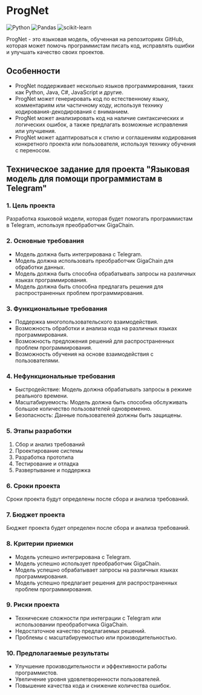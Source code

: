 # ProgNet

![Python](https://img.shields.io/badge/python-3670A0?style=for-the-badge&logo=python&logoColor=ffdd54)
![Pandas](https://img.shields.io/badge/pandas-%23150458.svg?style=for-the-badge&logo=pandas&logoColor=white)
![scikit-learn](https://img.shields.io/badge/scikit--learn-%23F7931E.svg?style=for-the-badge&logo=scikit-learn&logoColor=white)

ProgNet - это языковая модель, обученная на репозиториях GitHub, которая может помочь программистам писать код, исправлять ошибки и улучшать качество своих проектов.
 
## Особенности
 
- ProgNet поддерживает несколько языков программирования, таких как Python, Java, C#, JavaScript и другие.
- ProgNet может генерировать код по естественному языку, комментариям или частичному коду, используя технику кодирования-декодирования с вниманием.
- ProgNet может анализировать код на наличие синтаксических и логических ошибок, а также предлагать возможные исправления или улучшения.
- ProgNet может адаптироваться к стилю и соглашениям кодирования конкретного проекта или пользователя, используя технику обучения с переносом.

## Техническое задание для проекта "Языковая модель для помощи программистам в Telegram"

### 1. Цель проекта
Разработка языковой модели, которая будет помогать программистам в Telegram, используя преобработчик GigaChain.

### 2. Основные требования
- Модель должна быть интегрирована с Telegram.
- Модель должна использовать преобработчик GigaChain для обработки данных.
- Модель должна быть способна обрабатывать запросы на различных языках программирования.
- Модель должна быть способна предлагать решения для распространенных проблем программирования.

### 3. Функциональные требования
- Поддержка многопользовательского взаимодействия.
- Возможность обработки и анализа кода на различных языках программирования.
- Возможность предложения решений для распространенных проблем программирования.
- Возможность обучения на основе взаимодействия с пользователями.

### 4. Нефункциональные требования
- Быстродействие: Модель должна обрабатывать запросы в режиме реального времени.
- Масштабируемость: Модель должна быть способна обслуживать большое количество пользователей одновременно.
- Безопасность: Данные пользователей должны быть защищены.

### 5. Этапы разработки
1. Сбор и анализ требований
2. Проектирование системы
3. Разработка прототипа
4. Тестирование и отладка
5. Развертывание и поддержка

### 6. Сроки проекта
Сроки проекта будут определены после сбора и анализа требований.

### 7. Бюджет проекта
Бюджет проекта будет определен после сбора и анализа требований.

### 8. Критерии приемки
- Модель успешно интегрирована с Telegram.
- Модель успешно использует преобработчик GigaChain.
- Модель успешно обрабатывает запросы на различных языках программирования.
- Модель успешно предлагает решения для распространенных проблем программирования.

### 9. Риски проекта
- Технические сложности при интеграции с Telegram или использовании преобработчика GigaChain.
- Недостаточное качество предлагаемых решений.
- Проблемы с масштабируемостью или производительностью.

### 10. Предполагаемые результаты
- Улучшение производительности и эффективности работы программистов.
- Увеличение уровня удовлетворенности пользователей.
- Повышение качества кода и снижение количества ошибок.
  
